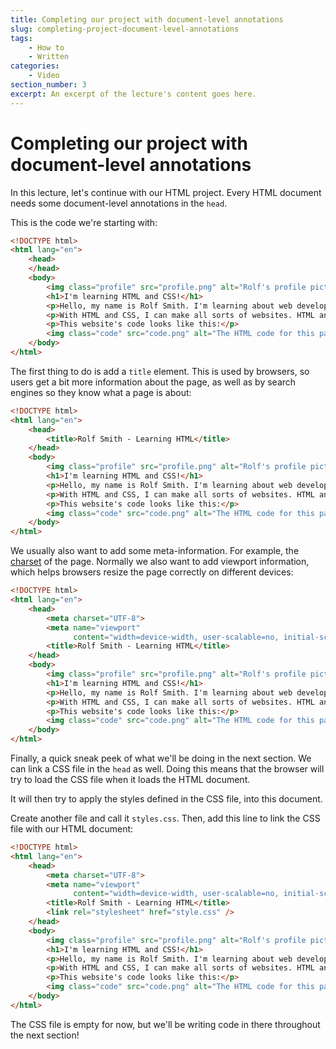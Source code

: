 ```yaml
---
title: Completing our project with document-level annotations
slug: completing-project-document-level-annotations
tags:
    - How to
    - Written
categories:
    - Video
section_number: 3
excerpt: An excerpt of the lecture's content goes here.
---
```


# Completing our project with document-level annotations

In this lecture, let's continue with our HTML project. Every HTML document needs some document-level annotations in the `head`.

This is the code we're starting with:

```html
<!DOCTYPE html>
<html lang="en">
    <head>
    </head>
    <body>
        <img class="profile" src="profile.png" alt="Rolf's profile picture." />
        <h1>I'm learning HTML and CSS!</h1>
        <p>Hello, my name is Rolf Smith. I'm learning about web development, and I'm starting with HTML and CSS.</p>
        <p>With HTML and CSS, I can make all sorts of websites. HTML and CSS are the most important languages to learn!</p>
        <p>This website's code looks like this:</p>
        <img class="code" src="code.png" alt="The HTML code for this page." />
    </body>
</html>
```

The first thing to do is add a `title` element. This is used by browsers, so users get a bit more information about the page, as well as by search engines so they know what a page is about:

```html
<!DOCTYPE html>
<html lang="en">
    <head>
        <title>Rolf Smith - Learning HTML</title>
    </head>
    <body>
        <img class="profile" src="profile.png" alt="Rolf's profile picture." />
        <h1>I'm learning HTML and CSS!</h1>
        <p>Hello, my name is Rolf Smith. I'm learning about web development, and I'm starting with HTML and CSS.</p>
        <p>With HTML and CSS, I can make all sorts of websites. HTML and CSS are the most important languages to learn!</p>
        <p>This website's code looks like this:</p>
        <img class="code" src="code.png" alt="The HTML code for this page." />
    </body>
</html>
```

We usually also want to add some meta-information. For example, the [charset](https://www.w3.org/International/questions/qa-what-is-encoding) of the page. Normally we also want to add viewport information, which helps browsers resize the page correctly on different devices:

```html
<!DOCTYPE html>
<html lang="en">
    <head>
        <meta charset="UTF-8">
        <meta name="viewport"
              content="width=device-width, user-scalable=no, initial-scale=1.0, maximum-scale=1.0, minimum-scale=1.0">
        <title>Rolf Smith - Learning HTML</title>
    </head>
    <body>
        <img class="profile" src="profile.png" alt="Rolf's profile picture." />
        <h1>I'm learning HTML and CSS!</h1>
        <p>Hello, my name is Rolf Smith. I'm learning about web development, and I'm starting with HTML and CSS.</p>
        <p>With HTML and CSS, I can make all sorts of websites. HTML and CSS are the most important languages to learn!</p>
        <p>This website's code looks like this:</p>
        <img class="code" src="code.png" alt="The HTML code for this page." />
    </body>
</html>
```

Finally, a quick sneak peek of what we'll be doing in the next section. We can link a CSS file in the `head` as well. Doing this means that the browser will try to load the CSS file when it loads the HTML document.

It will then try to apply the styles defined in the CSS file, into this document.

Create another file and call it `styles.css`. Then, add this line to link the CSS file with our HTML document:

```html
<!DOCTYPE html>
<html lang="en">
    <head>
        <meta charset="UTF-8">
        <meta name="viewport"
              content="width=device-width, user-scalable=no, initial-scale=1.0, maximum-scale=1.0, minimum-scale=1.0">
        <title>Rolf Smith - Learning HTML</title>
        <link rel="stylesheet" href="style.css" />
    </head>
    <body>
        <img class="profile" src="profile.png" alt="Rolf's profile picture." />
        <h1>I'm learning HTML and CSS!</h1>
        <p>Hello, my name is Rolf Smith. I'm learning about web development, and I'm starting with HTML and CSS.</p>
        <p>With HTML and CSS, I can make all sorts of websites. HTML and CSS are the most important languages to learn!</p>
        <p>This website's code looks like this:</p>
        <img class="code" src="code.png" alt="The HTML code for this page." />
    </body>
</html>
```

The CSS file is empty for now, but we'll be writing code in there throughout the next section!

